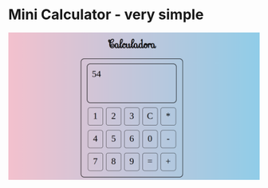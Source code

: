 # Mini Calculator - very simple
![Image](https://github.com/diegozb/miniCalculator/blob/main/image.png)
